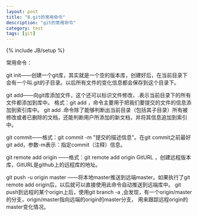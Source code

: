```yaml
---
layout: post
title: "8.git的常用命令"
description: "git的常用命令"
category: test
tags: [git]
---
```

{% include JB/setup %}

常用命令：

git init——创建一个git库，其实就是一个空的版本库，创建好后，在当前目录下会有一个叫.git的子目录。以后所有文件的变化信息都会保存到这个目录下。

git add——向git库添加文件，这个还可以标识文件修改，.表示当前目录下的所有文件都添加到库中。
格式：git add <path>，命令主要用于把我们要提交的文件的信息添加到索引库中。
git add .命令除了能够判断出当前目录（包括其子目录）所有被修改或者已删除的文档，还能判断用户所添加的新文档，并将其信息追加到索引中。

git commit——格式：git commit  -m "提交的描述信息"。在git commit之前最好git add，参数-m表示：指定commit（注释）信息。


git remote add origin ——格式：git remote add origin GitURL ，创建远程版本库，GitURL是github上的远程库的地址。

git push -u origin master ——将本地master推送到远端master。如果执行了git remote add origin后，以后就可以直接使用此命令自动推送到远端库中。
git push到远程的某个origin上后，使用git branch -a ,会发现，有一个origin/master的分支，origin/master指向远端的origin的master分支，
用来跟踪远程origin的master变化情况。
